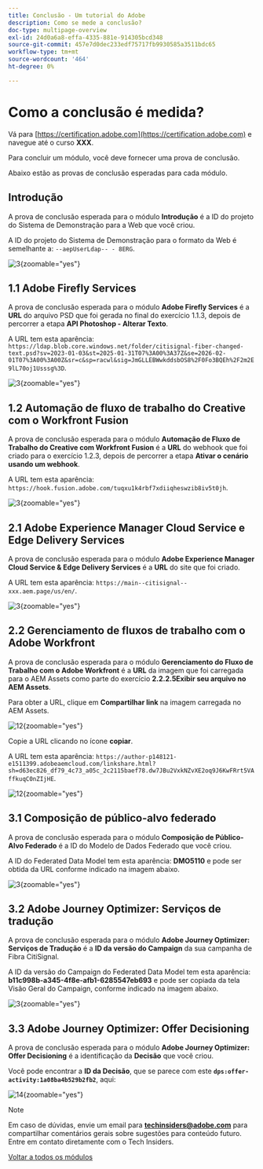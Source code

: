 ```yaml
---
title: Conclusão - Um tutorial do Adobe
description: Como se mede a conclusão?
doc-type: multipage-overview
exl-id: 24d0a6a8-effa-4335-881e-914305bcd348
source-git-commit: 457e7d0dec233edf75717fb9930585a3511bdc65
workflow-type: tm+mt
source-wordcount: '464'
ht-degree: 0%

---
```


# Como a conclusão é medida?

Vá para [https://certification.adobe.com](https://certification.adobe.com) e navegue até o curso **XXX**.

Para concluir um módulo, você deve fornecer uma prova de conclusão.

Abaixo estão as provas de conclusão esperadas para cada módulo.

## Introdução

A prova de conclusão esperada para o módulo **Introdução** é a ID do projeto do Sistema de Demonstração para a Web que você criou.

A ID do projeto do Sistema de Demonstração para o formato da Web é semelhante a: `--aepUserLdap-- - 8ERG`.

![3](./assets/images/module0dtl.png){zoomable="yes"}


## 1.1 Adobe Firefly Services

A prova de conclusão esperada para o módulo **Adobe Firefly Services** é a **URL** do arquivo PSD que foi gerada no final do exercício 1.1.3, depois de percorrer a etapa **API Photoshop - Alterar Texto**.

A URL tem esta aparência: `https://ldap.blob.core.windows.net/folder/citisignal-fiber-changed-text.psd?sv=2023-01-03&st=2025-01-31T07%3A00%3A37Z&se=2026-02-01T07%3A00%3A00Z&sr=c&sp=racwl&sig=JmGLLEBWwkddsbOS8%2F0Fo3BQEh%2F2m2E9lL70oj1Usssg%3D`.

![3](./assets/images/ps24.png){zoomable="yes"}

## 1.2 Automação de fluxo de trabalho do Creative com o Workfront Fusion

A prova de conclusão esperada para o módulo **Automação de Fluxo de Trabalho do Creative com Workfront Fusion** é a **URL** do webhook que foi criado para o exercício 1.2.3, depois de percorrer a etapa **Ativar o cenário usando um webhook**.

A URL tem esta aparência: `https://hook.fusion.adobe.com/tuqxu1k4rbf7xdiiqheswzib8iv5t0jh`.

![3](./assets/images/wff.png){zoomable="yes"}

## 2.1 Adobe Experience Manager Cloud Service e Edge Delivery Services

A prova de conclusão esperada para o módulo **Adobe Experience Manager Cloud Service &amp; Edge Delivery Services** é a **URL** do site que foi criado.

A URL tem esta aparência: `https://main--citisignal--xxx.aem.page/us/en/`.

![3](./assets/images/aemcsweb.png){zoomable="yes"}

## 2.2 Gerenciamento de fluxos de trabalho com o Adobe Workfront

A prova de conclusão esperada para o módulo **Gerenciamento do Fluxo de Trabalho com o Adobe Workfront** é a **URL** da imagem que foi carregada para o AEM Assets como parte do exercício **2.2.2.5Exibir seu arquivo no AEM Assets**.

Para obter a URL, clique em **Compartilhar link** na imagem carregada no AEM Assets.

![12](./assets/images/wflink1.png){zoomable="yes"}

Copie a URL clicando no ícone **copiar**.

A URL tem esta aparência: `https://author-p148121-e1511399.adobeaemcloud.com/linkshare.html?sh=d63ec826_df79_4c73_a05c_2c2115baef78.dw7JBu2VxkNZvXE2oq9J6KwFRrt5VAffkuqC0nZIjHE`.

![12](./assets/images/wflink2.png){zoomable="yes"}

## 3.1 Composição de público-alvo federado

A prova de conclusão esperada para o módulo **Composição de Público-Alvo Federado** é a ID do Modelo de Dados Federado que você criou.

A ID do Federated Data Model tem esta aparência: **DMO5110** e pode ser obtida da URL conforme indicado na imagem abaixo.

![3](./assets/images/completemodule3fac.png){zoomable="yes"}

## 3.2 Adobe Journey Optimizer: Serviços de tradução

A prova de conclusão esperada para o módulo **Adobe Journey Optimizer: Serviços de Tradução** é a **ID da versão do Campaign** da sua campanha de Fibra CitiSignal.

A ID da versão do Campaign do Federated Data Model tem esta aparência: **b11c998b-a345-4f8e-afb1-6285547eb693** e pode ser copiada da tela Visão Geral do Campaign, conforme indicado na imagem abaixo.

![3](./assets/images/completemodule32ajotransl.png){zoomable="yes"}

## 3.3 Adobe Journey Optimizer: Offer Decisioning

A prova de conclusão esperada para o módulo **Adobe Journey Optimizer: Offer Decisioning** é a identificação da **Decisão** que você criou.

Você pode encontrar a **ID da Decisão**, que se parece com este **`dps:offer-activity:1a08ba4b529b2fb2`**, aqui:

![14](./assets/images/offers.png){zoomable="yes"}

>[!NOTE]
>
>Em caso de dúvidas, envie um email para **techinsiders@adobe.com** para compartilhar comentários gerais sobre sugestões para conteúdo futuro. Entre em contato diretamente com o Tech Insiders.

[Voltar a todos os módulos](./overview.md)
